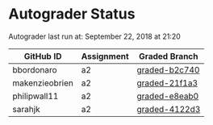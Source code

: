 # Autograder Status
Autograder last run at: September 22, 2018 at 21:20

| GitHub ID | Assignment | Graded Branch |
|-----------|------------|---------------|
| bbordonaro | a2 | [graded-b2c740](https://github.com/Fall2018COMP401-001/a2-bbordonaro/tree/graded-b2c740) | 
| makenzieobrien | a2 | [graded-21f1a3](https://github.com/Fall2018COMP401-001/a2-makenzieobrien/tree/graded-21f1a3) | 
| philipwall11 | a2 | [graded-e8eab0](https://github.com/Fall2018COMP401-001/a2-philipwall11/tree/graded-e8eab0) | 
| sarahjk | a2 | [graded-4122d3](https://github.com/Fall2018COMP401-001/a2-sarahjk/tree/graded-4122d3) | 
